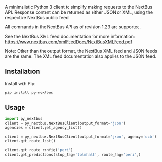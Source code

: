 A minimalistic Python 3 client to simplify making requests to the NextBus API. Response content can be returned as either JSON or XML, using the respective NextBus public feed.

All commands in the NextBus API as of revision 1.23 are supported.

See the NextBus XML feed documentation for more information: https://www.nextbus.com/xmlFeedDocs/NextBusXMLFeed.pdf

Note: Other than the output format, the NextBus XML feed and JSON feeds are the same. The XML feed documentation also applies to the JSON feed.

Installation
---

Install with Pip:

`pip install py-nextbus`

Usage
---

```python
import py_nextbus
client = py_nextbus.NextBusClient(output_format='json')
agencies = client.get_agency_list()

client = py_nextbus.NextBusClient(output_format='json', agency='ucb')
client.get_route_list()

client.get_route_config('peri')
client.get_predictions(stop_tag='tolmhall', route_tag='peri',)
```
